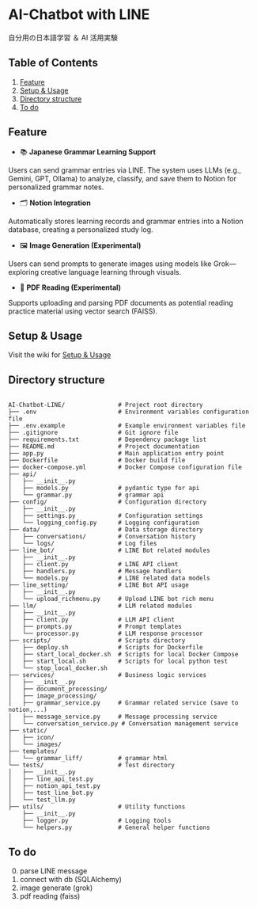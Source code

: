 # AI-Chatbot with LINE

自分用の日本語学習 ＆ AI 活用実験

## Table of Contents

1. [Feature](#feature)
2. [Setup & Usage](#setup--usage)
3. [Directory structure](#directory-structure)
4. [To do](#to-do)

## Feature

* 📚 **Japanese Grammar Learning Support**

Users can send grammar entries via LINE. The system uses LLMs (e.g., Gemini, GPT, Ollama) to analyze, classify, and save them to Notion for personalized grammar notes.

* 🗂️ **Notion Integration**

Automatically stores learning records and grammar entries into a Notion database, creating a personalized study log.

* 🖼️ **Image Generation (Experimental)**

Users can send prompts to generate images using models like Grok—exploring creative language learning through visuals.

* 📄 **PDF Reading (Experimental)**

Supports uploading and parsing PDF documents as potential reading practice material using vector search (FAISS).

## Setup & Usage

Visit the wiki for [Setup & Usage](https://github.com/StevenHsu22/AI-Chatbot-LINE/wiki)

## Directory structure

```

AI-Chatbot-LINE/               # Project root directory
├── .env                       # Environment variables configuration file
├── .env.example               # Example environment variables file
├── .gitignore                 # Git ignore file
├── requirements.txt           # Dependency package list
├── README.md                  # Project documentation
├── app.py                     # Main application entry point
├── Dockerfile                 # Docker build file
├── docker-compose.yml         # Docker Compose configuration file
├── api/
│   ├── __init__.py
│   ├── models.py              # pydantic type for api
│   └── grammar.py             # grammar api
├── config/                    # Configuration directory
│   ├── __init__.py
│   ├── settings.py            # Configuration settings
│   └── logging_config.py      # Logging configuration
├── data/                      # Data storage directory
│   ├── conversations/         # Conversation history
│   └── logs/                  # Log files
├── line_bot/                  # LINE Bot related modules
│   ├── __init__.py
│   ├── client.py              # LINE API client
│   ├── handlers.py            # Message handlers
│   └── models.py              # LINE related data models
├── line_setting/              # LINE Bot API usage
│   ├── __init__.py
│   └── upload_richmenu.py     # Upload LINE bot rich menu
├── llm/                       # LLM related modules
│   ├── __init__.py
│   ├── client.py              # LLM API client
│   ├── prompts.py             # Prompt templates
│   └── processor.py           # LLM response processor
├── scripts/                   # Scripts directory
│   ├── deploy.sh              # Scripts for Dockerfile
│   ├── start_local_docker.sh  # Scripts for local Docker Compose
│   ├── start_local.sh         # Scripts for local python test
│   └── stop_local_docker.sh   
├── services/                  # Business logic services
│   ├── __init__.py
│   ├── document_processing/
│   ├── image_processing/
│   ├── grammar_service.py     # Grammar related service (save to notion,...)
│   ├── message_service.py     # Message processing service
│   └── conversation_service.py # Conversation management service
├── static/
│   ├── icon/
│   └── images/
├── templates/
│   └── grammar_liff/          # grammar html
└── tests/                     # Test directory
│   ├── __init__.py
│   ├── line_api_test.py
│   ├── notion_api_test.py
│   ├── test_line_bot.py
│   └── test_llm.py
├── utils/                     # Utility functions
    ├── __init__.py
    ├── logger.py              # Logging tools
    └── helpers.py             # General helper functions

```

## To do

0. parse LINE message
1. connect with db (SQLAlchemy)
2. image generate (grok)
3. pdf reading (faiss)
